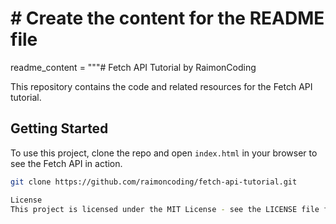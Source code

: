 # # Create the content for the README file
readme_content = """# Fetch API Tutorial by RaimonCoding

This repository contains the code and related resources for the Fetch API tutorial.

## Getting Started

To use this project, clone the repo and open `index.html` in your browser to see the Fetch API in action.

```bash
git clone https://github.com/raimoncoding/fetch-api-tutorial.git

License
This project is licensed under the MIT License - see the LICENSE file for details. """







